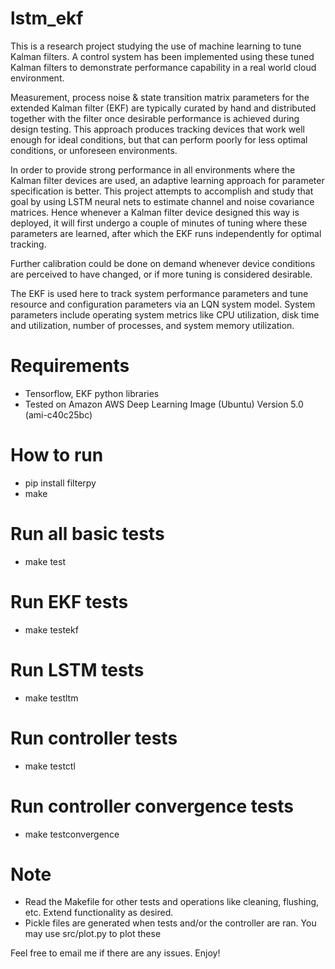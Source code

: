 # lstm_ekf

This is a research project studying the use of machine learning to tune Kalman filters. A control system has been implemented using these tuned Kalman filters to demonstrate performance capability in a real world cloud environment. 

Measurement, process noise & state transition matrix parameters for the extended Kalman filter (EKF) are typically curated by hand and distributed together with the filter once desirable performance is achieved during design testing. This approach produces tracking devices that work well enough for ideal conditions, but that can perform poorly for less optimal conditions, or unforeseen environments. 

In order to provide strong performance in all environments where the Kalman filter devices are used, an adaptive learning approach for parameter specification is better. This project attempts to accomplish and study that goal by using LSTM neural nets to estimate channel and noise covariance matrices. Hence whenever a Kalman filter device designed this way is deployed, it will first undergo a couple of minutes of tuning where these parameters are learned, after which the EKF runs independently for optimal tracking. 

Further calibration could be done on demand whenever device conditions are perceived to have changed, or if more tuning is considered desirable.

The EKF is used here to track system performance parameters and tune resource and configuration parameters via an LQN system model. System parameters include operating system metrics like CPU utilization, disk time and utilization, number of processes, and system memory utilization. 

# Requirements

* Tensorflow, EKF python libraries
* Tested on Amazon AWS Deep Learning Image (Ubuntu) Version 5.0 (ami-c40c25bc)

# How to run

* pip install filterpy
* make

# Run all basic tests
* make test

# Run EKF tests
* make testekf

# Run LSTM tests
* make testltm

# Run controller tests
* make testctl

# Run controller convergence tests
* make testconvergence

# Note
* Read the Makefile for other tests and operations like cleaning, flushing, etc. Extend functionality as desired.
* Pickle files are generated when tests and/or the controller are ran. You may use src/plot.py to plot these

Feel free to email me if there are any issues. Enjoy!
